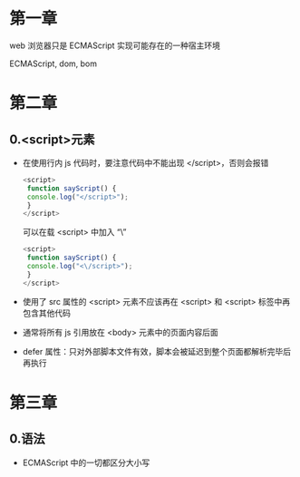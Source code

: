 

# 第一章

web 浏览器只是 ECMAScript 实现可能存在的一种宿主环境

ECMAScript, dom, bom

# 第二章

## 0.\<script>元素

- 在使用行内 js 代码时，要注意代码中不能出现 \</script>，否则会报错

  ```js
  <script> 
   function sayScript() { 
   console.log("</script>"); 
   } 
  </script>
  ```

  可以在载 \<script> 中加入 “\”

  ```js
  <script> 
   function sayScript() { 
   console.log("<\/script>"); 
   } 
  </script>
  ```

- 使用了 src 属性的 \<script> 元素不应该再在 \<script> 和 \<script> 标签中再包含其他代码

- 通常将所有 js 引用放在 \<body> 元素中的页面内容后面

- defer 属性：只对外部脚本文件有效，脚本会被延迟到整个页面都解析完毕后再执行

# 第三章

## 0.语法

- ECMAScript 中的一切都区分大小写

